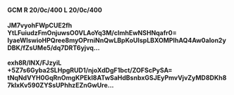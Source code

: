 #### GCM R 20/0c/400 L 20/0c/400
**JM7vyohFWpCUE2fh**<br/>**YtLFuiudzFmOnjuwsO0VLAoYq3M/cImhEwNSHNqafr0=**<br/>**IyaeWlswioHPQree8myOPrniNnQwLBpKoUIspLBXOMPIhAQ4Aw0aIon2yDBK/fZsUMe5/dq7DRT6yjvq...**<br/><br/>
**exh8R/INX/FJzyiL**<br/>**+5Z7s6Gyba2SLHpgRUD1/njoXdDgF1bct/ZOFScPySA=**<br/>**tNqNdVYH0GqRnOmgKPEkI8ATwSaHdBsnbxGSJEyPmvVjvZyMD8DKh87klxKv590ZYSsUPhhzEZnGwUre...**